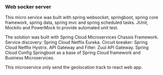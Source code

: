 ### Web socker server
This micro service was built with spring websocket, springboot, spring core framework, spring data, spring mvc and spring scheduled tasks.
JUnit, Mockito and PowerMock to provide automated unit test.

The solution was built with Spring Cloud Microservices Chassis Framework.
Service discovery: Spring Cloud Netflix Eureka. 
Circuit breaker: Spring Cloud Netflix Hystrix.
API Gateway and Filter: Zuul API Gateway.
Spring Cloud Config
Springboot as a base of Spring Cloud framework and Business Microservices.

This microservice only send the geolocation track to react web app.
